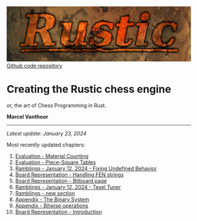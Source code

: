 ![Rustic Logo](../img/rustic-logo-web.jpg)
[Github code repository](https://github.com/mvanthoor/rustic)

# Creating the Rustic chess engine

or, the art of Chess Programming in Rust.

__**Marcel Vanthoor**__<br /><hr />

_Latest update: January 23, 2024_<br />

Most recently updated chapters:<br />
1. [Evaluation - Material Counting](../evaluation/material.md)<br />
1. [Evaluation - Piece-Square Tables](../evaluation/psqt.md)<br />
1. [Ramblings - January 12, 2024 - Fixing Undefined Behavior](../ramblings/2024/20240119_fixing_ub.md)<br />
1. [Board Representation - Handling FEN strings](../board_representation/handling_fen_strings.md)<br />
1. [Board Representation - Bitboard page](../board_representation/bitboards.md)<br />
1. [Ramblings - January 12, 2024 - Texel Tuner](../ramblings/2024/20240112_texel_tuner.md)<br />
1. [Ramblings - new section](../ramblings/index.md)<br />
1. [Appendix - The Binary System](../appendix/binary_system.md)<br />
1. [Appendix - Bitwise operations](../appendix/bitwise_operations.md)<br />
1. [Board Representation - Introduction](../board_representation/introduction.md)<br />